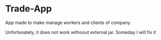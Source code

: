 # Trade-App
App made to make manage workers and clients of company

Unfortunately, it does not work withoout external jar. Someday I will fix it
